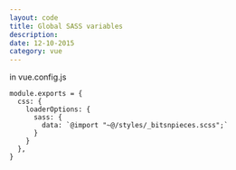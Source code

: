 ```yaml
---
layout: code
title: Global SASS variables
description: 
date: 12-10-2015
category: vue
---
```


in vue.config.js
```
module.exports = {
  css: {
    loaderOptions: {
      sass: {
        data: `@import "~@/styles/_bitsnpieces.scss";`
      }
    }
  },
}
```